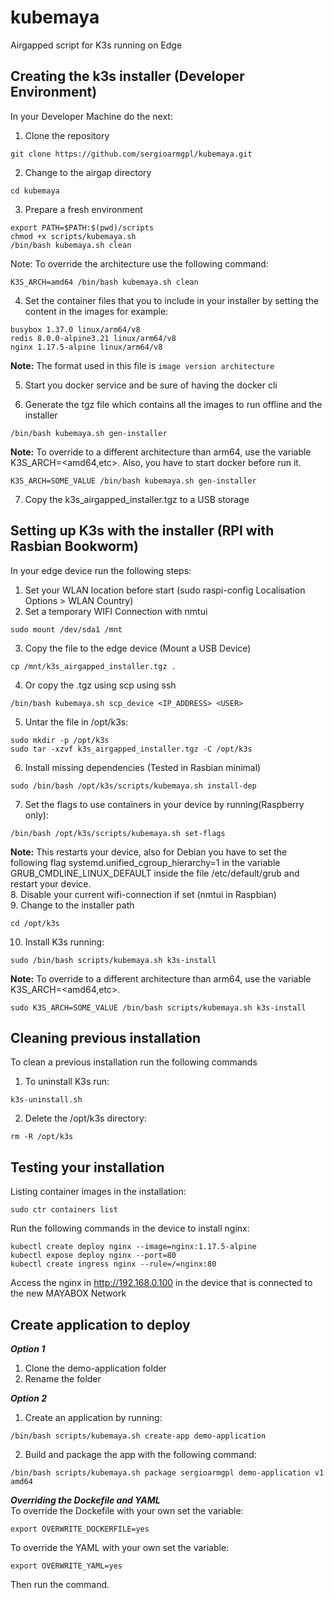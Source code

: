 # kubemaya
Airgapped script for K3s running on Edge

## Creating the k3s installer (Developer Environment)
In your Developer Machine do the next:
1. Clone the repository
```
git clone https://github.com/sergioarmgpl/kubemaya.git
```

2. Change to the airgap directory
```
cd kubemaya
```
3. Prepare a fresh environment
```
export PATH=$PATH:$(pwd)/scripts
chmod +x scripts/kubemaya.sh
/bin/bash kubemaya.sh clean
```
Note: To override the architecture use the following command:
```
K3S_ARCH=amd64 /bin/bash kubemaya.sh clean
```   
4. Set the container files that you to include in your installer by setting the content in the images for example:   
```
busybox 1.37.0 linux/arm64/v8
redis 8.0.0-alpine3.21 linux/arm64/v8
nginx 1.17.5-alpine linux/arm64/v8
```   
**Note:** The format used in this file is ```image version architecture```  

5. Start you docker service and be sure of having the docker cli   

6. Generate the tgz file which contains all the images to run offline and the installer   
```
/bin/bash kubemaya.sh gen-installer
```
**Note:** To override to a different architecture than arm64, use the variable K3S_ARCH=<amd64,etc>. Also, you have to start docker before run it.   
```
K3S_ARCH=SOME_VALUE /bin/bash kubemaya.sh gen-installer
```
7. Copy the k3s_airgapped_installer.tgz to a USB storage

## Setting up K3s with the installer (RPI with Rasbian Bookworm)
In your edge device run the following steps:
1. Set your WLAN location before start (sudo raspi-config Localisation Options > WLAN Country)
2. Set a temporary WIFI Connection with nmtui
```
sudo mount /dev/sda1 /mnt
```
3. Copy the file to the edge device (Mount a USB Device)
```
cp /mnt/k3s_airgapped_installer.tgz .
```
4. Or copy the .tgz using scp using ssh
```
/bin/bash kubemaya.sh scp_device <IP_ADDRESS> <USER>
```
5. Untar the file in /opt/k3s:
```
sudo mkdir -p /opt/k3s
sudo tar -xzvf k3s_airgapped_installer.tgz -C /opt/k3s
```
6. Install missing dependencies (Tested in Rasbian minimal)
```
sudo /bin/bash /opt/k3s/scripts/kubemaya.sh install-dep
```
7. Set the flags to use containers in your device by running(Raspberry only):
```
/bin/bash /opt/k3s/scripts/kubemaya.sh set-flags
```
**Note:** This restarts your device, also for Debian you have to set the following flag systemd.unified_cgroup_hierarchy=1 in the variable GRUB_CMDLINE_LINUX_DEFAULT inside the file /etc/default/grub and restart your device.  
8. Disable your current wifi-connection if set (nmtui in Raspbian)  
9. Change to the installer path
```
cd /opt/k3s
```
10. Install K3s running:
```
sudo /bin/bash scripts/kubemaya.sh k3s-install
```   
**Note:** To override to a different architecture than arm64, use the variable K3S_ARCH=<amd64,etc>.
```
sudo K3S_ARCH=SOME_VALUE /bin/bash scripts/kubemaya.sh k3s-install
```   

## Cleaning previous installation
To clean a previous installation run the following commands
1. To uninstall K3s run:
```
k3s-uninstall.sh
```   
2. Delete the /opt/k3s directory:
```
rm -R /opt/k3s
```   

## Testing your installation
Listing container images in the installation:
```
sudo ctr containers list 
```
Run the following commands in the device to install nginx:
```
kubectl create deploy nginx --image=nginx:1.17.5-alpine
kubectl expose deploy nginx --port=80
kubectl create ingress nginx --rule=/=nginx:80
```
Access the nginx in http://192.168.0.100 in the device that
is connected to the new MAYABOX Network


## Create application to deploy
***Option 1***
1. Clone the demo-application folder
2. Rename the folder   

***Option 2***
1. Create an application by running:
```
/bin/bash scripts/kubemaya.sh create-app demo-application
```   
2. Build and package the app with the following command:
```
/bin/bash scripts/kubemaya.sh package sergioarmgpl demo-application v1 amd64
```   
***Overriding the Dockefile and YAML***   
To override the Dockefile with your own set the variable:
```
export OVERWRITE_DOCKERFILE=yes
```   
To override the YAML with your own set the variable:
```
export OVERWRITE_YAML=yes
```   
Then run the command.